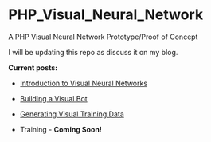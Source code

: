 # PHP_Visual_Neural_Network
A PHP Visual Neural Network Prototype/Proof of Concept

I will be updating this repo as discuss it on my blog.

**Current posts:**
* [Introduction to Visual Neural Networks](https://geekgirljoy.wordpress.com/2019/07/24/introduction-to-creating-visual-neural-networks/)

* [Building a Visual Bot](https://geekgirljoy.wordpress.com/2019/07/31/building-a-visual-bot/)

* [Generating Visual Training Data](https://geekgirljoy.wordpress.com/2019/08/08/generating-visual-training-data/)
* Training - **Coming Soon!**
